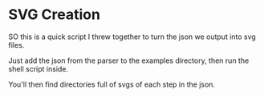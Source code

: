 # SVG Creation

SO this is a quick script I threw together to turn the json we output into svg files.

Just add the json from the parser to the examples directory, then run the shell script inside.

You'll then find directories full of svgs of each step in the json.
